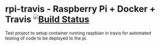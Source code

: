 rpi-travis - Raspberry Pi + Docker + Travis
[![Build Status](https://travis-ci.org/nicolalandro/rpi-travis.svg?branch=master)](https://travis-ci.org/nicolalandro/rpi-travis)
====

Test project to setup container running raspbian in travis for automated
testing of code to be deployed to the pi.
